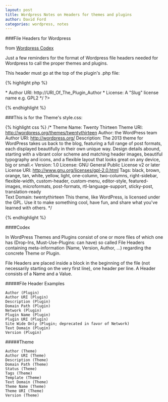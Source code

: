 ```yaml
---
layout: post
title: Wordpress Notes on Headers for themes and plugins
author: David Ford
categories: wordpress, notes
---
```


###File Headers for Wordpress

from [Wordpress Codex](http://codex.wordpress.org/File_Header)

Just a few reminders for the format of Wordpress file headers needed for Wordpress to call the proper themes and plugins.

This header must go at the top of the plugin's .php file:

{% highlight php %}
<?php
/*
* Plugin Name: Name Of The Plugin
* Plugin URI: http://URI_Of_Page_Describing_Plugin_and_Updates
* Description: A brief description of the Plugin.
* Version: The Plugin's Version Number, e.g.: 1.0
* Author: Name Of The Plugin Author<br />
* Author URI: http://URI_Of_The_Plugin_Author
* License: A "Slug" license name e.g. GPL2
*/
?>
{% endhighlight %}

###This is for the Theme's style.css:

{% highlight css %}
/*
Theme Name: Twenty Thirteen
Theme URI: http://wordpress.org/themes/twentythirteen
Author: the WordPress team
Author URI: http://wordpress.org/
Description: The 2013 theme for WordPress takes us back to the blog, featuring a full range of post formats, each displayed beautifully in their own unique way. Design details abound, starting with a vibrant color scheme and matching header images, beautiful typography and icons, and a flexible layout that looks great on any device, big or small.<
Version: 1.0
License: GNU General Public License v2 or later
License URI: http://www.gnu.org/licenses/gpl-2.0.html
Tags: black, brown, orange, tan, white, yellow, light, one-column, two-columns, right-sidebar, flexible-width, custom-header, custom-menu, editor-style, featured-images, microformats, post-formats, rtl-language-support, sticky-post, translation-ready<br />
Text Domain: twentythirteen
This theme, like WordPress, is licensed under the GPL.
Use it to make something cool, have fun, and share what you've learned with others.
*/

{% endhighlight %}

####Codex

In WordPress Themes and Plugins consist of one or more files of which one has (Drop-Ins, Must-Use-Plugins: can have) so called File Headers containing meta-information (Name, Version, Author, ...) regarding the concrete Theme or Plugin.

File Headers are placed inside a block in the beginning of the file (not necessarily starting on the very first line), one header per line. A Header consists of a Name and a Value.

#####File Header Examples

~~~~
Author (Plugin)
Author URI (Plugin)
Description (Plugin)
Domain Path (Plugin)
Network (Plugin)
Plugin Name (Plugin)
Plugin URI (Plugin)
Site Wide Only (Plugin; deprecated in favor of Network)
Text Domain (Plugin)
Version (Plugin)
~~~~

#####Theme
~~~~
Author (Theme)
Author URI (Theme)
Description (Theme)
Domain Path (Theme)
Status (Theme)
Tags (Theme)
Template (Theme)
Text Domain (Theme)
Theme Name (Theme)
Theme URI (Theme)
Version (Theme)
~~~~
